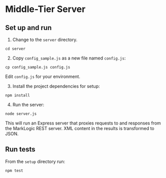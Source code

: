 # Middle-Tier Server

## Set up and run

1. Change to the `server` directory.
```
cd server
```

2. Copy `config_sample.js` as a new file named `config.js`:
```
cp config_sample.js config.js
```
Edit `config.js` for your environment.

3. Install the project dependencies for setup:
```
npm install
```

4. Run the server:
```
node server.js
```
This will run an Express server that proxies requests to and responses from the MarkLogic REST server. XML content in the results is transformed to JSON.

## Run tests

From the `setup` directory run: 
```
npm test
```
